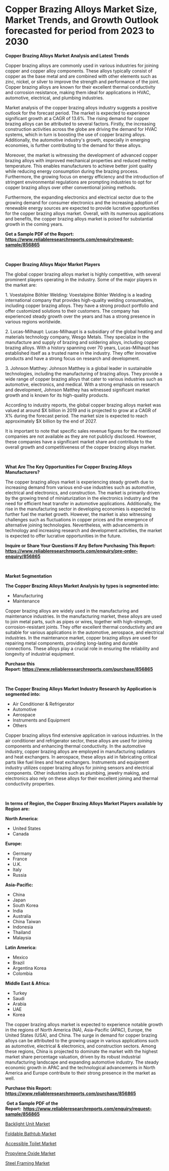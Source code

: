 <p><h1>Copper Brazing Alloys Market Size, Market Trends, and Growth Outlook forecasted for period from 2023 to 2030</h1></p><p><strong>Copper Brazing Alloys Market Analysis and Latest Trends</strong></p>
<p><p>Copper brazing alloys are commonly used in various industries for joining copper and copper alloy components. These alloys typically consist of copper as the base metal and are combined with other elements such as zinc, nickel, or silver to improve the strength and performance of the joint. Copper brazing alloys are known for their excellent thermal conductivity and corrosion resistance, making them ideal for applications in HVAC, automotive, electrical, and plumbing industries.</p><p>Market analysis of the copper brazing alloys industry suggests a positive outlook for the forecast period. The market is expected to experience significant growth at a CAGR of 13.6%. The rising demand for copper brazing alloys can be attributed to several factors. Firstly, the increasing construction activities across the globe are driving the demand for HVAC systems, which in turn is boosting the use of copper brazing alloys. Additionally, the automotive industry's growth, especially in emerging economies, is further contributing to the demand for these alloys.</p><p>Moreover, the market is witnessing the development of advanced copper brazing alloys with improved mechanical properties and reduced melting temperature. This enables manufacturers to achieve better joint quality while reducing energy consumption during the brazing process. Furthermore, the growing focus on energy efficiency and the introduction of stringent environmental regulations are prompting industries to opt for copper brazing alloys over other conventional joining methods.</p><p>Furthermore, the expanding electronics and electrical sector due to the growing demand for consumer electronics and the increasing adoption of renewable energy sources are expected to provide lucrative opportunities for the copper brazing alloys market. Overall, with its numerous applications and benefits, the copper brazing alloys market is poised for substantial growth in the coming years.</p></p>
<p><strong>Get a Sample PDF of the Report:&nbsp; <a href="https://www.reliableresearchreports.com/enquiry/request-sample/856865">https://www.reliableresearchreports.com/enquiry/request-sample/856865</a></strong></p>
<p>&nbsp;</p>
<p><strong>Copper Brazing Alloys Major Market Players</strong></p>
<p><p>The global copper brazing alloys market is highly competitive, with several prominent players operating in the industry. Some of the major players in the market are:</p><p>1. Voestalpine Böhler Welding: Voestalpine Böhler Welding is a leading international company that provides high-quality welding consumables, including copper brazing alloys. They have a strong product portfolio and offer customized solutions to their customers. The company has experienced steady growth over the years and has a strong presence in various regions worldwide.</p><p>2. Lucas-Milhaupt: Lucas-Milhaupt is a subsidiary of the global heating and materials technology company, Wesgo Metals. They specialize in the manufacture and supply of brazing and soldering alloys, including copper brazing alloys. With a history spanning over 70 years, Lucas-Milhaupt has established itself as a trusted name in the industry. They offer innovative products and have a strong focus on research and development.</p><p>3. Johnson Matthey: Johnson Matthey is a global leader in sustainable technologies, including the manufacturing of brazing alloys. They provide a wide range of copper brazing alloys that cater to various industries such as automotive, electronics, and medical. With a strong emphasis on research and development, Johnson Matthey has witnessed significant market growth and is known for its high-quality products.</p><p>According to industry reports, the global copper brazing alloys market was valued at around $X billion in 2019 and is projected to grow at a CAGR of X% during the forecast period. The market size is expected to reach approximately $X billion by the end of 2027.</p><p>It is important to note that specific sales revenue figures for the mentioned companies are not available as they are not publicly disclosed. However, these companies have a significant market share and contribute to the overall growth and competitiveness of the copper brazing alloys market.</p></p>
<p>&nbsp;</p>
<p><strong>What Are The Key Opportunities For Copper Brazing Alloys Manufacturers?</strong></p>
<p><p>The copper brazing alloys market is experiencing steady growth due to increasing demand from various end-use industries such as automotive, electrical and electronics, and construction. The market is primarily driven by the growing trend of miniaturization in the electronics industry and the need for efficient heat transfer in automotive applications. Additionally, the rise in the manufacturing sector in developing economies is expected to further fuel the market growth. However, the market is also witnessing challenges such as fluctuations in copper prices and the emergence of alternative joining technologies. Nevertheless, with advancements in technology and increasing research and development activities, the market is expected to offer lucrative opportunities in the future.</p></p>
<p><strong>Inquire or Share Your Questions If Any Before Purchasing This Report: <a href="https://www.reliableresearchreports.com/enquiry/pre-order-enquiry/856865">https://www.reliableresearchreports.com/enquiry/pre-order-enquiry/856865</a></strong></p>
<p>&nbsp;</p>
<p><strong>Market Segmentation</strong></p>
<p><strong>The Copper Brazing Alloys Market Analysis by types is segmented into:</strong></p>
<p><ul><li>Manufacturing</li><li>Maintenance</li></ul></p>
<p><p>Copper brazing alloys are widely used in the manufacturing and maintenance industries. In the manufacturing market, these alloys are used to join metal parts, such as pipes or wires, together with high-strength, corrosion-resistant joints. They offer excellent thermal conductivity and are suitable for various applications in the automotive, aerospace, and electrical industries. In the maintenance market, copper brazing alloys are used for repairing metal components, providing long-lasting and durable connections. These alloys play a crucial role in ensuring the reliability and longevity of industrial equipment.</p></p>
<p><strong>Purchase this Report:&nbsp;<a href="https://www.reliableresearchreports.com/purchase/856865">https://www.reliableresearchreports.com/purchase/856865</a></strong></p>
<p>&nbsp;</p>
<p><strong>The Copper Brazing Alloys Market Industry Research by Application is segmented into:</strong></p>
<p><ul><li>Air Conditioner & Refrigerator</li><li>Automotive</li><li>Aerospace</li><li>Instruments and Equipment</li><li>Others</li></ul></p>
<p><p>Copper brazing alloys find extensive application in various industries. In the air conditioner and refrigerator sector, these alloys are used for joining components and enhancing thermal conductivity. In the automotive industry, copper brazing alloys are employed in manufacturing radiators and heat exchangers. In aerospace, these alloys aid in fabricating critical parts like fuel lines and heat exchangers. Instruments and equipment industry utilizes copper brazing alloys for joining sensors and electrical components. Other industries such as plumbing, jewelry making, and electronics also rely on these alloys for their excellent joining and thermal conductivity properties.</p></p>
<p>&nbsp;</p>
<p><strong>In terms of Region, the Copper Brazing Alloys Market Players available by Region are:</strong></p>
<p>
    <p> <strong> North America: </strong>
        <ul>
            <li>United States</li>
            <li>Canada</li>
        </ul>
        </p> 
    <p> <strong> Europe: </strong>
        <ul>
            <li>Germany</li>
            <li>France</li>
            <li>U.K.</li>
            <li>Italy</li>
            <li>Russia</li>
        </ul>
        </p> 
    <p> <strong> Asia-Pacific: </strong>
        <ul>
            <li>China</li>
            <li>Japan</li>
            <li>South Korea</li>
            <li>India</li>
            <li>Australia</li>
            <li>China Taiwan</li>
            <li>Indonesia</li>
            <li>Thailand</li>
            <li>Malaysia</li>
        </ul>
        </p> 
    <p> <strong> Latin America: </strong>
        <ul>
            <li>Mexico</li>
            <li>Brazil</li>
            <li>Argentina Korea</li>
            <li>Colombia</li>
        </ul>
        </p> 
    <p> <strong> Middle East & Africa: </strong>
        <ul>
            <li>Turkey</li>
            <li>Saudi</li>
            <li>Arabia</li>
            <li>UAE</li>
            <li>Korea</li>
        </ul>
    </p>
    </p>
<p><p>The copper brazing alloys market is expected to experience notable growth in the regions of North America (NA), Asia-Pacific (APAC), Europe, the United States (USA), and China. The surge in demand for copper brazing alloys can be attributed to the growing usage in various applications such as automotive, electrical & electronics, and construction sectors. Among these regions, China is projected to dominate the market with the highest market share percentage valuation, driven by its robust industrial manufacturing landscape and expanding automotive industry. The steady economic growth in APAC and the technological advancements in North America and Europe contribute to their strong presence in the market as well.</p></p>
<p><strong>Purchase this Report: <a href="https://www.reliableresearchreports.com/purchase/856865">https://www.reliableresearchreports.com/purchase/856865</a></strong></p>
<p>&nbsp;<strong>Get a Sample PDF of the Report:&nbsp;&nbsp;<a href="https://www.reliableresearchreports.com/enquiry/request-sample/856865">https://www.reliableresearchreports.com/enquiry/request-sample/856865</a></strong></p>
<p><strong></strong></p>
<p><p><a href="https://medium.com/@randallbode/backlight-unit-market-size-market-outlook-and-market-forecast-2023-to-2030-4b35967ba775">Backlight Unit Market</a></p><p><a href="https://medium.com/@jinkhatum1452/foldable-bathtub-market-trends-forecast-and-competitive-analysis-to-2030-c7e31fa55b51">Foldable Bathtub Market</a></p><p><a href="https://medium.com/@taraktanay7654/accessible-toilet-market-exploring-market-share-market-trends-and-future-growth-edeede872bdc">Accessible Toilet Market</a></p><p><a href="https://github.com/pizolina/Market-Research-Report-List-1/blob/main/propylene-oxide-market.md">Propylene Oxide Market</a></p><p><a href="https://github.com/lbird53714/Market-Research-Report-List-1/blob/main/steel-framing-market.md">Steel Framing Market</a></p></p>